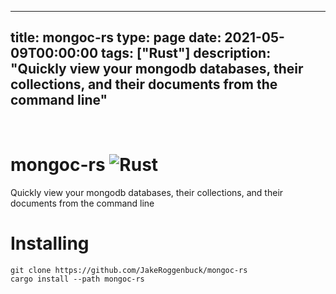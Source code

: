 
---
title: mongoc-rs
type: page
date: 2021-05-09T00:00:00
tags: ["Rust"]
description: "Quickly view your mongodb databases, their collections, and their documents from the command line"
---


<br>

# mongoc-rs ![Rust](https://img.shields.io/github/actions/workflow/status/jakeroggenbuck/mongoc-rs/rust.yml?style=for-the-badge)
Quickly view your mongodb databases, their collections, and their documents from the command line

# Installing
```
git clone https://github.com/JakeRoggenbuck/mongoc-rs
cargo install --path mongoc-rs
```
